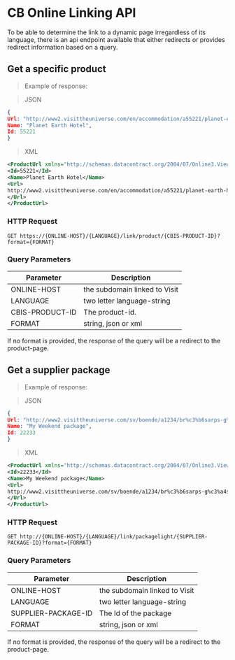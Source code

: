 # CB Online Linking API

To be able to determine the link to a dynamic page irregardless of its language, there is an api endpoint available that either redirects or provides redirect information based on a query.


## Get a specific product

> Example of response:

> JSON

```json
{
Url: "http://www2.visittheuniverse.com/en/accommodation/a55221/planet-earth-hotel/details",
Name: "Planet Earth Hotel",
Id: 55221
}
```

> XML

```xml
<ProductUrl xmlns="http://schemas.datacontract.org/2004/07/Online3.ViewModels.ProductLink" xmlns:i="http://www.w3.org/2001/XMLSchema-instance">
<Id>55221</Id>
<Name>Planet Earth Hotel</Name>
<Url>
http://www2.visittheuniverse.com/en/accommodation/a55221/planet-earth-hotel/details
</Url>
</ProductUrl>
```
### HTTP Request

`GET https://{ONLINE-HOST}/{LANGUAGE}/link/product/{CBIS-PRODUCT-ID}?format={FORMAT}`

### Query Parameters

Parameter | Description
--------- | -----------
ONLINE-HOST | the subdomain linked to Visit
LANGUAGE | two letter language-string
CBIS-PRODUCT-ID | The product-id.
FORMAT | string, json or xml

<aside class="notice">
If no format is provided, the response of the query will be a redirect to the product-page.
</aside>


## Get a supplier package

> Example of response:
 
> JSON
```json
{
Url: "http://www2.visittheuniverse.com/sv/boende/a1234/br%c3%b6sarps-g%c3%a4stgifveri-%26-spa/pl22233/supplierpackagedetails/my-weekend?propertyId=ptg-1111",
Name: "My Weekend package",
Id: 22233
}
```

> XML
```xml
<ProductUrl xmlns="http://schemas.datacontract.org/2004/07/Online3.ViewModels.ProductLink" xmlns:i="http://www.w3.org/2001/XMLSchema-instance">
<Id>22233</Id>
<Name>My Weekend package</Name>
<Url>
http://www2.visittheuniverse.com/sv/boende/a1234/br%c3%b6sarps-g%c3%a4stgifveri-%26-spa/pl22233/supplierpackagedetails/my-weekend?propertyId=ptg-1111
</Url>
</ProductUrl>
```

### HTTP Request


`GET http://{ONLINE-HOST}/{LANGUAGE}/link/packagelight/{SUPPLIER-PACKAGE-ID}?format={FORMAT}`

### Query Parameters

Parameter | Description
--------- | -----------
ONLINE-HOST | the subdomain linked to Visit
LANGUAGE | two letter language-string
SUPPLIER-PACKAGE-ID | The Id of the package
FORMAT | string, json or xml

<aside class="notice">
If no format is provided, the response of the query will be a redirect to the product-page.
</aside>



 